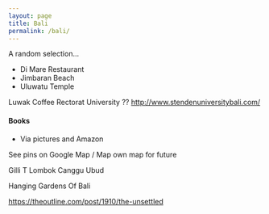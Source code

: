 ```yaml
---
layout: page
title: Bali
permalink: /bali/
---
```


A random selection...

- Di Mare Restaurant
- Jimbaran Beach
- Uluwatu Temple

Luwak Coffee
Rectorat University ??
http://www.stendenuniversitybali.com/

#### Books

- Via pictures and Amazon

See pins on Google Map / Map own map for future

Gilli T
Lombok
Canggu
Ubud

Hanging Gardens Of Bali

https://theoutline.com/post/1910/the-unsettled